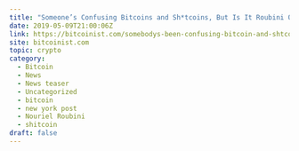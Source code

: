 ```yaml
---
title: "Someone’s Confusing Bitcoins and Sh*tcoins, But Is It Roubini Or The New York Post?"
date: 2019-05-09T21:00:06Z
link: https://bitcoinist.com/somebodys-been-confusing-bitcoin-and-shtcoins-but-is-it-roubini-or-the-new-york-post/?utm_medium=RSS&utm_source=news.12bit.vn
site: bitcoinist.com
topic: crypto
category:
  - Bitcoin
  - News
  - News teaser
  - Uncategorized
  - bitcoin
  - new york post
  - Nouriel Roubini
  - shitcoin
draft: false
---
```

